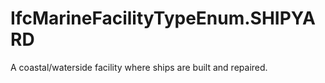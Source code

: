IfcMarineFacilityTypeEnum.SHIPYARD
==================================
A coastal/waterside facility where ships are built and repaired.


